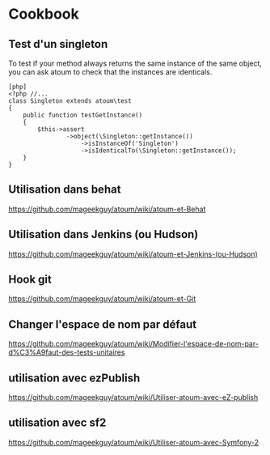 # Cookbook

## Test d'un singleton

To test if your method always returns the same instance of the same object, you can ask atoum to check that the instances are identicals.

    [php]
    <?php //...
    class Singleton extends atoum\test
    {
        public function testGetInstance()
        {
            $this->assert
                    ->object(\Singleton::getInstance())
                        ->isInstanceOf('Singleton')
                        ->isIdenticalTo(\Singleton::getInstance());
        }
    }


## Utilisation dans behat

https://github.com/mageekguy/atoum/wiki/atoum-et-Behat

## Utilisation dans Jenkins (ou Hudson)

https://github.com/mageekguy/atoum/wiki/atoum-et-Jenkins-(ou-Hudson)

## Hook git

https://github.com/mageekguy/atoum/wiki/atoum-et-Git

## Changer l'espace de nom par défaut

https://github.com/mageekguy/atoum/wiki/Modifier-l'espace-de-nom-par-d%C3%A9faut-des-tests-unitaires

## utilisation avec ezPublish 

https://github.com/mageekguy/atoum/wiki/Utiliser-atoum-avec-eZ-publish

## utilisation avec sf2

https://github.com/mageekguy/atoum/wiki/Utiliser-atoum-avec-Symfony-2